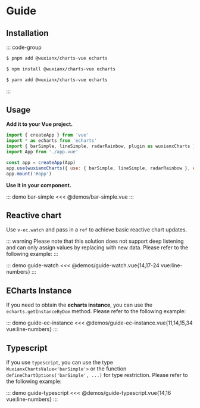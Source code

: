 # Guide

## Installation

::: code-group
```bash [PNPM]
$ pnpm add @wuxianx/charts-vue echarts
```

```bash [NPM]
$ npm install @wuxianx/charts-vue echarts
```

```bash [Yarn]
$ yarn add @wuxianx/charts-vue echarts
```
:::

## Usage

**Add it to your Vue project.**

``` js {2,3,7:line-numbers}
import { createApp } from 'vue'
import * as echarts from 'echarts'
import { barSimple, lineSimple, radarRainbow, plugin as wuxianxCharts } from '@wuxianx/charts-vue'
import App from './app.vue'

const app = createApp(App)
app.use(wuxianxCharts({ use: { barSimple, lineSimple, radarRainbow }, ec: echarts }))
app.mount('#app')
```

**Use it in your component.**

::: demo bar-simple
<<< @demos/bar-simple.vue
:::

## Reactive chart

Use `v-ec.watch` and pass in a `ref` to achieve basic reactive chart updates.

::: warning
Please note that this solution does not support deep listening and can only assign values by replacing with new data. Please refer to the following example:
:::

::: demo guide-watch
<<< @demos/guide-watch.vue{14,17-24 vue:line-numbers}
:::

## ECharts Instance

If you need to obtain the **echarts instance**, you can use the `echarts.getInstanceByDom` method. Please refer to the following example:

::: demo guide-ec-instance
<<< @demos/guide-ec-instance.vue{11,14,15,34 vue:line-numbers}
:::

## Typescript

If you use `typescript`, you can use the type `WuxianxChartsValue<'barSimple'>` or the function `defineChartOptions('barSimple', ...)` for type restriction. Please refer to the following example:

::: demo guide-typescript
<<< @demos/guide-typescript.vue{14,16 vue:line-numbers}
:::
